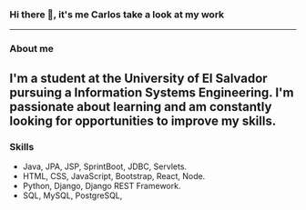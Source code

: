 ### Hi there 👋, it's me Carlos take a look at my work
---
### About me
I'm a student at the University of El Salvador pursuing a Information Systems Engineering. I'm passionate about learning and am constantly looking for opportunities to improve my skills.
---
### Skills
- Java, JPA, JSP, SprintBoot, JDBC, Servlets.
- HTML, CSS, JavaScript, Bootstrap, React, Node.
- Python, Django, Django REST Framework.
- SQL, MySQL, PostgreSQL, 
<!--
**Carl0sss/Carl0sss** is a ✨ _special_ ✨ repository because its `README.md` (this file) appears on your GitHub profile.

Here are some ideas to get you started:

- 🔭 I’m currently working on ...
- 🌱 I’m currently learning ...
- 👯 I’m looking to collaborate on ...
- 🤔 I’m looking for help with ...
- 💬 Ask me about ...
- 📫 How to reach me: ...
- 😄 Pronouns: ...
- ⚡ Fun fact: ...
-->
